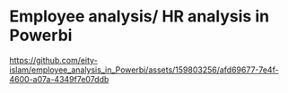 # Employee analysis/ HR analysis in Powerbi

https://github.com/eity-islam/employee_analysis_in_Powerbi/assets/159803256/afd69677-7e4f-4600-a07a-4349f7e07ddb

